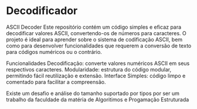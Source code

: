 # Decodificador
ASCII Decoder
Este repositório contém um código simples e eficaz para decodificar valores ASCII, convertendo-os de números para caracteres. O projeto é ideal para aprender sobre o sistema de codificação ASCII, bem como para desenvolver funcionalidades que requerem a conversão de texto para códigos numéricos ou o contrário.

Funcionalidades
Decodificação: converte valores numéricos ASCII em seus respectivos caracteres.
Modularidade: estrutura do código modular, permitindo fácil reutilização e extensão.
Interface Simples: código limpo e comentado para facilitar a compreensão.

Existe um desafio e análise do tamanho suportado por tipos por ser um trabalho da faculdade da matéria de Algoritimos e Progamação Estruturada
